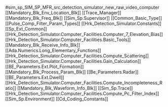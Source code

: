 #sim_sp_SIM_SP_MFR_src_detection_simulator_new_raw_video_computer
[[Mandatory_Blk_Env_Location_Blk]]
[[Trace_Manager]]
[[Mandatory_Blk_Freq_Blk]]
[[Sim_Sp.Supervisor]]
[[Common_Basic_Type]]
[[Pulse_Comp_Filter_Param_Types]]
[[Hrk_Detection_Simulator.Constants]]
[[Sp_Ext_Common]]
[[Hrk_Detection_Simulator.Computer_Facilities.Computer_7_Elevation_Bias]]
[[Hrk_Detection_Simulator.Computer_Facilities.Basic_Tools]]
[[Mandatory_Blk_Receive_Info_Blk]]
[[Ada.Numerics.Long_Elementary_Functions]]
[[Hrk_Detection_Simulator.Computer_Facilities.Compute_Scattering]]
[[Hrk_Detection_Simulator.Computer_Facilities.Gain_Calculation]]
[[BE_Parameters.Ext.Plot_Formation]]
[[Mandatory_Blk_Process_Param_Blk]]
[[Be_Parameters.Radar]]
[[BE_Parameters.Ext.Dwell]]
[[Hrk_Detection_Simulator.Computer_Facilities.Compute_Incompleteness_Ratio]]
[[Mandatory_Blk_Waveform_Info_Blk]]
[[Sim_Sp.Trace]]
[[Hrk_Detection_Simulator.Computer_Facilities.Compute_Pc_Filter_Index]]
[[Sim_Sp.Environment]]
[[Cd_Coding_Constants]]
